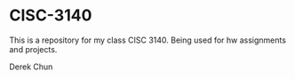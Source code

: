 # CISC-3140
This is a repository for my class CISC 3140.
Being used for hw assignments and projects.

Derek Chun 
